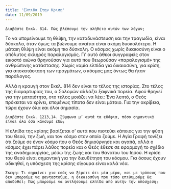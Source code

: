 ```yaml
---
title: 'Ελπιδα Στην Κριση'
date: 11/09/2019
---
```


`Διαβάστε Εκκλ. 814. Πώς βλέπουμε την αλήθεια αυτών των λόγων;`

Το να υπομείνουμε τη θλίψη, την καταδυνάστευση και την τραγωδία, είναι δύσκολο, όταν όμως τα βιώνουμε αναίτια είναι ακόμη δυσκολότερο. Η μάταιη θλίψη είναι ακόμη πιο δύσκολη. Ο κόσμος χωρίς δικαιοσύνη είναι ο απόλυτος σκληρός παραλογισμός. Γι’ αυτό άθεοι συγγραφείς στον εικοστό αιώνα θρηνούσαν για αυτό που θεωρούσαν «παραλογισμό» της ανθρώπινης κατάστασης. Χωρίς καμία ελπίδα για δικαιοσύνη, για κρίση, για αποκατάσταση των πραγμάτων, ο κόσμος μας όντως θα ήταν παράλογος. 

Αλλά η κραυγή στον Εκκλ. 814 δεν είναι το τέλος της ιστορίας. Στο τέλος της διαμαρτυρίας του, ο Σολομών αλλάζει ξαφνικά πορεία. Αφού θρηνεί για την ματαιότητα, στο τέλος μοιάζει να λέει: Ένα λεπτό, ο Θεός πρόκειται να κρίνει, επομένως τίποτα δεν είναι μάταιο. Για την ακρίβεια, τώρα έχουν όλα και όλοι σημασία.

`Διαβάστε Εκκλ. 1213,14. Σύμφωνα μ’ αυτά τα εδάφια, πόσο σημαντικά είναι όλα όσα κάνουμε εδώ;`

Η ελπίδα της κρίσης βασίζεται σ’ αυτά που πιστεύει κάποιος για την φύση του Θεού, την ζωή, και τον κόσμο στον οποίο ζούμε. Η Αγία Γραφή τονίζει ότι ζούμε σε έναν κόσμο που ο Θεός δημιούργησε και αγαπά, αλλά ο κόσμος έχει πάρει λάθος πορεία και ο Θεός έθεσε σε εφαρμογή το σχέδιο της αναδημιουργίας, μέσω της ζωής και του θανάτου του Ιησού. Η κρίση του Θεού είναι σημαντική για την διευθέτηση του κόσμου. Για όσους έχουν αδικηθεί, η υπόσχεση της κρίσης σίγουρα είναι καλά νέα. 

`Σκεψη: Τι σημαίνει για εσάς να ξέρετε ότι μία μέρα, και με τρόπους που δεν μπορούμε να φανταστούμε, η δικαιοσύνη που τόσο επιθυμούμε θα αποδοθεί; Πώς μπορούμε να αντλήσουμε ελπίδα από αυτήν την υπόσχεση;`